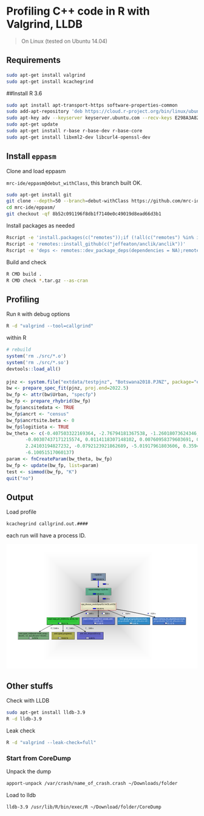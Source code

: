 # Profiling C++ code in R with Valgrind, LLDB

> On Linux (tested on Ubuntu 14.04)

## Requirements

```bash
sudo apt-get install valgrind
sudo apt-get install kcachegrind
```

##Install R 3.6

```bash
sudo apt install apt-transport-https software-properties-common
sudo add-apt-repository 'deb https://cloud.r-project.org/bin/linux/ubuntu trusty-cran35/'
sudo apt-key adv --keyserver keyserver.ubuntu.com --recv-keys E298A3A825C0D65DFD57CBB651716619E084DAB9
sudo apt-get update
sudo apt-get install r-base r-base-dev r-base-core
sudo apt-get install libxml2-dev libcurl4-openssl-dev
```

## Install `eppasm`

Clone and load eppasm

`mrc-ide/eppasm@debut_withClass`, this branch built OK.

```bash
sudo apt-get install git
git clone --depth=50 --branch=debut-withClass https://github.com/mrc-ide/eppasm.git mrc-ide/eppasm
cd mrc-ide/eppasm/
git checkout -qf 8b52c091196f8db1f7140e0c49019d8ead66d3b1
```

Install packages as needed

```bash
Rscript -e 'install.packages(c("remotes"));if (!all(c("remotes") %in% installed.packages())) { q(status = 1, save = "no")}'
Rscript -e 'remotes::install_github(c("jeffeaton/anclik/anclik"))'
Rscript -e 'deps <- remotes::dev_package_deps(dependencies = NA);remotes::install_deps(dependencies = TRUE);if (!all(deps$package %in% installed.packages())) { message("missing: ", paste(setdiff(deps$package, installed.packages()), collapse=", ")); q(status = 1, save = "no")}'
```

Build and check 

```bash
R CMD build .
R CMD check *.tar.gz --as-cran
```

## Profiling

Run `R` with debug options

```bash
R -d "valgrind --tool=callgrind"
```

within R

```R
# rebuild
system('rm ./src/*.o')
system('rm ./src/*.so')
devtools::load_all()

pjnz <- system.file("extdata/testpjnz", "Botswana2018.PJNZ", package="eppasm")
bw <- prepare_spec_fit(pjnz, proj.end=2022.5)
bw_fp <- attr(bw$Urban, "specfp")
bw_fp <- prepare_rhybrid(bw_fp)
bw_fp$ancsitedata <- TRUE
bw_fp$ancrt <- "census"
bw_fp$ancrtsite.beta <- 0
bw_fp$logitiota <- TRUE
bw_theta <- c(-0.407503322169364, -2.76794181367538, -1.26018073624346, 1995.96447776502,
       -0.00307437171215574, 0.0114118307148102, 0.00760958379603691, 0.02,
       2.24103194827232, -0.0792123921862689, -5.01917961803606, 0.359444135205712,
       -6.10051517060137)
param <- fnCreateParam(bw_theta, bw_fp)
bw_fp <- update(bw_fp, list=param)
test <- simmod(bw_fp, "K")
quit("no")
```

## Output

Load profile

```bash
kcachegrind callgrind.out.####
```

each run will have a process ID.

![](./fig/profiling.png)

## Other stuffs

Check with LLDB

```bash
sudo apt-get install lldb-3.9
R -d lldb-3.9
```

Leak check

```bash
R -d "valgrind --leak-check=full"
```

### Start from CoreDump

Unpack the dump

```bash
apport-unpack /var/crash/name_of_crash.crash ~/Downloads/folder
```

Load to lldb
```bash
lldb-3.9 /usr/lib/R/bin/exec/R ~/Download/folder/CoreDump
```
